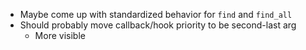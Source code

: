 - Maybe come up with standardized behavior for `find` and `find_all`
- Should probably move callback/hook priority to be second-last arg
    - More visible